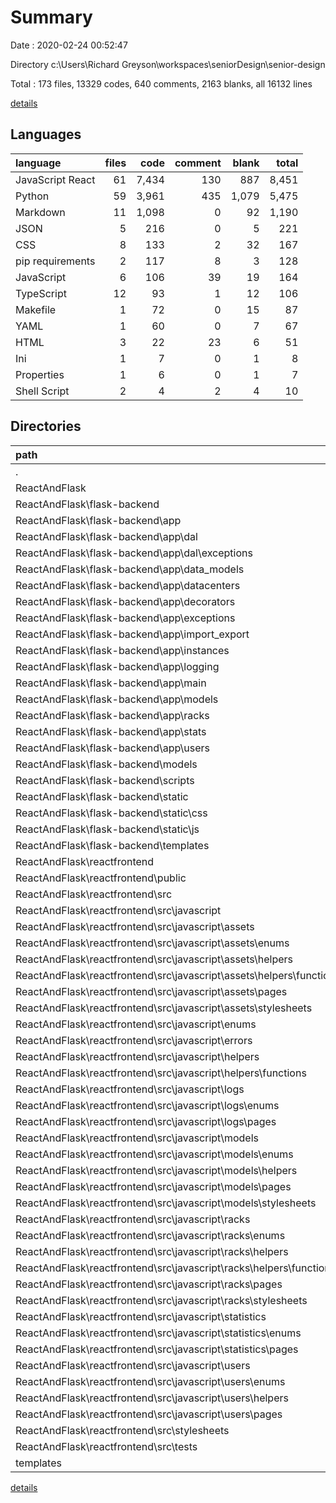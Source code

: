 # Summary

Date : 2020-02-24 00:52:47

Directory c:\Users\Richard Greyson\workspaces\seniorDesign\senior-design

Total : 173 files,  13329 codes, 640 comments, 2163 blanks, all 16132 lines

[details](details.md)

## Languages
| language | files | code | comment | blank | total |
| :--- | ---: | ---: | ---: | ---: | ---: |
| JavaScript React | 61 | 7,434 | 130 | 887 | 8,451 |
| Python | 59 | 3,961 | 435 | 1,079 | 5,475 |
| Markdown | 11 | 1,098 | 0 | 92 | 1,190 |
| JSON | 5 | 216 | 0 | 5 | 221 |
| CSS | 8 | 133 | 2 | 32 | 167 |
| pip requirements | 2 | 117 | 8 | 3 | 128 |
| JavaScript | 6 | 106 | 39 | 19 | 164 |
| TypeScript | 12 | 93 | 1 | 12 | 106 |
| Makefile | 1 | 72 | 0 | 15 | 87 |
| YAML | 1 | 60 | 0 | 7 | 67 |
| HTML | 3 | 22 | 23 | 6 | 51 |
| Ini | 1 | 7 | 0 | 1 | 8 |
| Properties | 1 | 6 | 0 | 1 | 7 |
| Shell Script | 2 | 4 | 2 | 4 | 10 |

## Directories
| path | files | code | comment | blank | total |
| :--- | ---: | ---: | ---: | ---: | ---: |
| . | 173 | 13,329 | 640 | 2,163 | 16,132 |
| ReactAndFlask | 164 | 13,057 | 632 | 2,133 | 15,822 |
| ReactAndFlask\flask-backend | 76 | 5,087 | 442 | 1,148 | 6,677 |
| ReactAndFlask\flask-backend\app | 60 | 4,821 | 409 | 1,024 | 6,254 |
| ReactAndFlask\flask-backend\app\dal | 9 | 742 | 51 | 178 | 971 |
| ReactAndFlask\flask-backend\app\dal\exceptions | 1 | 3 | 0 | 1 | 4 |
| ReactAndFlask\flask-backend\app\data_models | 6 | 328 | 52 | 64 | 444 |
| ReactAndFlask\flask-backend\app\datacenters | 5 | 334 | 5 | 69 | 408 |
| ReactAndFlask\flask-backend\app\decorators | 2 | 72 | 2 | 21 | 95 |
| ReactAndFlask\flask-backend\app\exceptions | 2 | 36 | 0 | 22 | 58 |
| ReactAndFlask\flask-backend\app\import_export | 2 | 184 | 30 | 61 | 275 |
| ReactAndFlask\flask-backend\app\instances | 5 | 888 | 25 | 127 | 1,040 |
| ReactAndFlask\flask-backend\app\logging | 3 | 193 | 30 | 76 | 299 |
| ReactAndFlask\flask-backend\app\main | 2 | 4 | 0 | 3 | 7 |
| ReactAndFlask\flask-backend\app\models | 5 | 521 | 15 | 76 | 612 |
| ReactAndFlask\flask-backend\app\racks | 5 | 448 | 18 | 83 | 549 |
| ReactAndFlask\flask-backend\app\stats | 5 | 285 | 2 | 52 | 339 |
| ReactAndFlask\flask-backend\app\users | 7 | 737 | 174 | 180 | 1,091 |
| ReactAndFlask\flask-backend\models | 1 | 0 | 0 | 1 | 1 |
| ReactAndFlask\flask-backend\scripts | 6 | 145 | 13 | 56 | 214 |
| ReactAndFlask\flask-backend\static | 4 | 4 | 5 | 4 | 13 |
| ReactAndFlask\flask-backend\static\css | 1 | 1 | 1 | 1 | 3 |
| ReactAndFlask\flask-backend\static\js | 3 | 3 | 4 | 3 | 10 |
| ReactAndFlask\flask-backend\templates | 1 | 1 | 0 | 1 | 2 |
| ReactAndFlask\reactfrontend | 88 | 7,970 | 190 | 985 | 9,145 |
| ReactAndFlask\reactfrontend\public | 2 | 45 | 23 | 5 | 73 |
| ReactAndFlask\reactfrontend\src | 83 | 7,762 | 167 | 946 | 8,875 |
| ReactAndFlask\reactfrontend\src\javascript | 74 | 7,573 | 161 | 915 | 8,649 |
| ReactAndFlask\reactfrontend\src\javascript\assets | 18 | 2,756 | 101 | 349 | 3,206 |
| ReactAndFlask\reactfrontend\src\javascript\assets\enums | 2 | 31 | 0 | 2 | 33 |
| ReactAndFlask\reactfrontend\src\javascript\assets\helpers | 13 | 2,670 | 101 | 333 | 3,104 |
| ReactAndFlask\reactfrontend\src\javascript\assets\helpers\functions | 3 | 56 | 23 | 23 | 102 |
| ReactAndFlask\reactfrontend\src\javascript\assets\pages | 1 | 45 | 0 | 6 | 51 |
| ReactAndFlask\reactfrontend\src\javascript\assets\stylesheets | 1 | 5 | 0 | 2 | 7 |
| ReactAndFlask\reactfrontend\src\javascript\enums | 1 | 4 | 0 | 1 | 5 |
| ReactAndFlask\reactfrontend\src\javascript\errors | 1 | 18 | 4 | 6 | 28 |
| ReactAndFlask\reactfrontend\src\javascript\helpers | 12 | 246 | 1 | 46 | 293 |
| ReactAndFlask\reactfrontend\src\javascript\helpers\functions | 6 | 51 | 0 | 14 | 65 |
| ReactAndFlask\reactfrontend\src\javascript\logs | 2 | 153 | 0 | 26 | 179 |
| ReactAndFlask\reactfrontend\src\javascript\logs\enums | 1 | 4 | 0 | 1 | 5 |
| ReactAndFlask\reactfrontend\src\javascript\logs\pages | 1 | 149 | 0 | 25 | 174 |
| ReactAndFlask\reactfrontend\src\javascript\models | 11 | 1,823 | 7 | 176 | 2,006 |
| ReactAndFlask\reactfrontend\src\javascript\models\enums | 2 | 23 | 0 | 2 | 25 |
| ReactAndFlask\reactfrontend\src\javascript\models\helpers | 6 | 1,355 | 0 | 113 | 1,468 |
| ReactAndFlask\reactfrontend\src\javascript\models\pages | 1 | 444 | 7 | 56 | 507 |
| ReactAndFlask\reactfrontend\src\javascript\models\stylesheets | 1 | 0 | 0 | 1 | 1 |
| ReactAndFlask\reactfrontend\src\javascript\racks | 11 | 932 | 0 | 122 | 1,054 |
| ReactAndFlask\reactfrontend\src\javascript\racks\enums | 2 | 12 | 0 | 2 | 14 |
| ReactAndFlask\reactfrontend\src\javascript\racks\helpers | 4 | 483 | 0 | 51 | 534 |
| ReactAndFlask\reactfrontend\src\javascript\racks\helpers\functions | 1 | 61 | 0 | 4 | 65 |
| ReactAndFlask\reactfrontend\src\javascript\racks\pages | 3 | 403 | 0 | 60 | 463 |
| ReactAndFlask\reactfrontend\src\javascript\racks\stylesheets | 1 | 33 | 0 | 6 | 39 |
| ReactAndFlask\reactfrontend\src\javascript\statistics | 2 | 174 | 0 | 14 | 188 |
| ReactAndFlask\reactfrontend\src\javascript\statistics\enums | 1 | 4 | 0 | 1 | 5 |
| ReactAndFlask\reactfrontend\src\javascript\statistics\pages | 1 | 170 | 0 | 13 | 183 |
| ReactAndFlask\reactfrontend\src\javascript\users | 9 | 772 | 8 | 88 | 868 |
| ReactAndFlask\reactfrontend\src\javascript\users\enums | 2 | 15 | 0 | 2 | 17 |
| ReactAndFlask\reactfrontend\src\javascript\users\helpers | 5 | 409 | 0 | 32 | 441 |
| ReactAndFlask\reactfrontend\src\javascript\users\pages | 1 | 347 | 8 | 51 | 406 |
| ReactAndFlask\reactfrontend\src\stylesheets | 4 | 94 | 1 | 22 | 117 |
| ReactAndFlask\reactfrontend\src\tests | 3 | 90 | 4 | 6 | 100 |
| templates | 1 | 1 | 0 | 1 | 2 |

[details](details.md)
